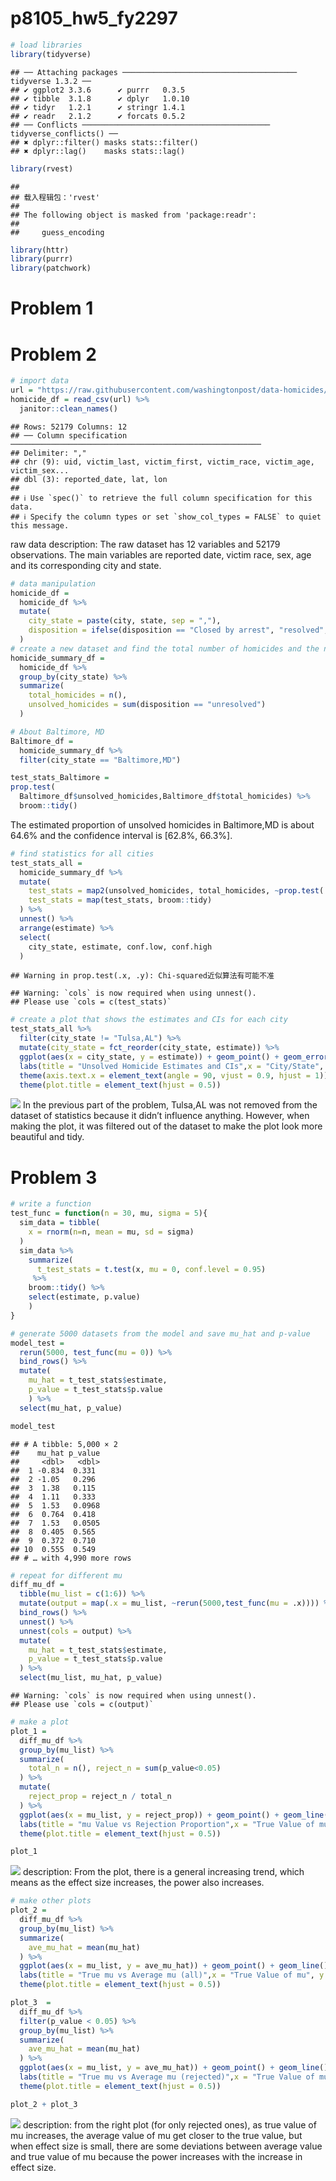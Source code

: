 p8105_hw5_fy2297
================

``` r
# load libraries
library(tidyverse)
```

    ## ── Attaching packages ─────────────────────────────────────── tidyverse 1.3.2 ──
    ## ✔ ggplot2 3.3.6      ✔ purrr   0.3.5 
    ## ✔ tibble  3.1.8      ✔ dplyr   1.0.10
    ## ✔ tidyr   1.2.1      ✔ stringr 1.4.1 
    ## ✔ readr   2.1.2      ✔ forcats 0.5.2 
    ## ── Conflicts ────────────────────────────────────────── tidyverse_conflicts() ──
    ## ✖ dplyr::filter() masks stats::filter()
    ## ✖ dplyr::lag()    masks stats::lag()

``` r
library(rvest)
```

    ## 
    ## 载入程辑包：'rvest'
    ## 
    ## The following object is masked from 'package:readr':
    ## 
    ##     guess_encoding

``` r
library(httr)
library(purrr)
library(patchwork)
```

# Problem 1

# Problem 2

``` r
# import data
url = "https://raw.githubusercontent.com/washingtonpost/data-homicides/master/homicide-data.csv"
homicide_df = read_csv(url) %>% 
  janitor::clean_names()
```

    ## Rows: 52179 Columns: 12
    ## ── Column specification ────────────────────────────────────────────────────────
    ## Delimiter: ","
    ## chr (9): uid, victim_last, victim_first, victim_race, victim_age, victim_sex...
    ## dbl (3): reported_date, lat, lon
    ## 
    ## ℹ Use `spec()` to retrieve the full column specification for this data.
    ## ℹ Specify the column types or set `show_col_types = FALSE` to quiet this message.

raw data description: The raw dataset has 12 variables and 52179
observations. The main variables are reported date, victim race, sex,
age and its corresponding city and state.

``` r
# data manipulation
homicide_df = 
  homicide_df %>% 
  mutate(
    city_state = paste(city, state, sep = ","),
    disposition = ifelse(disposition == "Closed by arrest", "resolved", "unresolved")
  )
# create a new dataset and find the total number of homicides and the number of unsolved homicides within cities
homicide_summary_df =
  homicide_df %>% 
  group_by(city_state) %>% 
  summarize(
    total_homicides = n(),
    unsolved_homicides = sum(disposition == "unresolved")
  )
```

``` r
# About Baltimore, MD
Baltimore_df =  
  homicide_summary_df %>% 
  filter(city_state == "Baltimore,MD")

test_stats_Baltimore = 
prop.test(
  Baltimore_df$unsolved_homicides,Baltimore_df$total_homicides) %>% 
  broom::tidy()
```

The estimated proportion of unsolved homicides in Baltimore,MD is about
64.6% and the confidence interval is \[62.8%, 66.3%\].

``` r
# find statistics for all cities
test_stats_all = 
  homicide_summary_df %>% 
  mutate(
    test_stats = map2(unsolved_homicides, total_homicides, ~prop.test(.x, .y)),
    test_stats = map(test_stats, broom::tidy)
  ) %>% 
  unnest() %>% 
  arrange(estimate) %>% 
  select(
    city_state, estimate, conf.low, conf.high
  )
```

    ## Warning in prop.test(.x, .y): Chi-squared近似算法有可能不准

    ## Warning: `cols` is now required when using unnest().
    ## Please use `cols = c(test_stats)`

``` r
# create a plot that shows the estimates and CIs for each city
test_stats_all %>% 
  filter(city_state != "Tulsa,AL") %>% 
  mutate(city_state = fct_reorder(city_state, estimate)) %>% 
  ggplot(aes(x = city_state, y = estimate)) + geom_point() + geom_errorbar(aes(ymin = conf.low, ymax = conf.high)) +
  labs(title = "Unsolved Homicide Estimates and CIs",x = "City/State", y = "Proportions of Unsolved Homicides") +
  theme(axis.text.x = element_text(angle = 90, vjust = 0.9, hjust = 1)) +
  theme(plot.title = element_text(hjust = 0.5)) 
```

![](p8105_hw5_fy2297_files/figure-gfm/unnamed-chunk-7-1.png)<!-- --> In
the previous part of the problem, Tulsa,AL was not removed from the
dataset of statistics because it didn’t influence anything. However,
when making the plot, it was filtered out of the dataset to make the
plot look more beautiful and tidy.

# Problem 3

``` r
# write a function
test_func = function(n = 30, mu, sigma = 5){
  sim_data = tibble(
    x = rnorm(n=n, mean = mu, sd = sigma)
  )
  sim_data %>% 
    summarize(
      t_test_stats = t.test(x, mu = 0, conf.level = 0.95)
     %>% 
    broom::tidy() %>% 
    select(estimate, p.value)
    )
}

# generate 5000 datasets from the model and save mu_hat and p-value
model_test =
  rerun(5000, test_func(mu = 0)) %>% 
  bind_rows() %>% 
  mutate(
    mu_hat = t_test_stats$estimate,
    p_value = t_test_stats$p.value
    ) %>% 
  select(mu_hat, p_value)

model_test
```

    ## # A tibble: 5,000 × 2
    ##    mu_hat p_value
    ##     <dbl>   <dbl>
    ##  1 -0.834  0.331 
    ##  2 -1.05   0.296 
    ##  3  1.38   0.115 
    ##  4  1.11   0.333 
    ##  5  1.53   0.0968
    ##  6  0.764  0.418 
    ##  7  1.53   0.0505
    ##  8  0.405  0.565 
    ##  9  0.372  0.710 
    ## 10  0.555  0.549 
    ## # … with 4,990 more rows

``` r
# repeat for different mu
diff_mu_df = 
  tibble(mu_list = c(1:6)) %>% 
  mutate(output = map(.x = mu_list, ~rerun(5000,test_func(mu = .x)))) %>% 
  bind_rows() %>% 
  unnest() %>% 
  unnest(cols = output) %>% 
  mutate(
    mu_hat = t_test_stats$estimate,
    p_value = t_test_stats$p.value
  ) %>% 
  select(mu_list, mu_hat, p_value)
```

    ## Warning: `cols` is now required when using unnest().
    ## Please use `cols = c(output)`

``` r
# make a plot
plot_1 =
  diff_mu_df %>% 
  group_by(mu_list) %>% 
  summarize(
    total_n = n(), reject_n = sum(p_value<0.05)
  ) %>% 
  mutate(
    reject_prop = reject_n / total_n
  ) %>% 
  ggplot(aes(x = mu_list, y = reject_prop)) + geom_point() + geom_line()+
  labs(title = "mu Value vs Rejection Proportion",x = "True Value of mu", y = "Rejection Proportion") +
  theme(plot.title = element_text(hjust = 0.5)) 

plot_1
```

![](p8105_hw5_fy2297_files/figure-gfm/unnamed-chunk-10-1.png)<!-- -->
description: From the plot, there is a general increasing trend, which
means as the effect size increases, the power also increases.

``` r
# make other plots
plot_2 =
  diff_mu_df %>% 
  group_by(mu_list) %>% 
  summarize(
    ave_mu_hat = mean(mu_hat)
  ) %>% 
  ggplot(aes(x = mu_list, y = ave_mu_hat)) + geom_point() + geom_line()+
  labs(title = "True mu vs Average mu (all)",x = "True Value of mu", y = "Average Value of mu") +
  theme(plot.title = element_text(hjust = 0.5)) 
```

``` r
plot_3  = 
  diff_mu_df %>% 
  filter(p_value < 0.05) %>% 
  group_by(mu_list) %>% 
  summarize(
    ave_mu_hat = mean(mu_hat)
  ) %>% 
  ggplot(aes(x = mu_list, y = ave_mu_hat)) + geom_point() + geom_line()+
  labs(title = "True mu vs Average mu (rejected)",x = "True Value of mu", y = "Average Value of mu") +
  theme(plot.title = element_text(hjust = 0.5)) 
```

``` r
plot_2 + plot_3
```

![](p8105_hw5_fy2297_files/figure-gfm/unnamed-chunk-13-1.png)<!-- -->
description: from the right plot (for only rejected ones), as true value
of mu increases, the average value of mu get closer to the true value,
but when effect size is small, there are some deviations between average
value and true value of mu because the power increases with the increase
in effect size.
